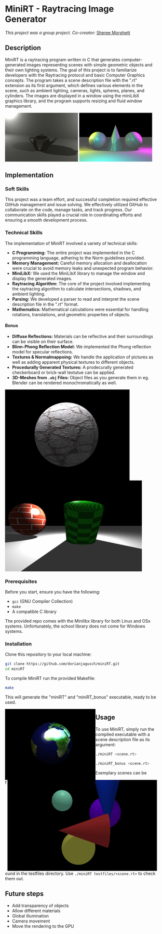 # MiniRT - Raytracing Image Generator
*This project was a group project. Co-creator:* [Sheree Morphett](https://github.com/ShereeMorphett)

<style>
.image-container {

}

.image-container img {
  max-width: 48%;
  height: auto;
  box-sizing: border-box;
}
</style>


## Description

MiniRT is a raytracing program written in C that generates computer-generated images representing scenes with simple geometric objects and their own lighting systems. The goal of this project is to familiarize developers with the Raytracing protocol and basic Computer Graphics concepts.
The program takes a scene description file with the ".rt" extension as its first argument, which defines various elements in the scene, such as ambient lighting, cameras, lights, spheres, planes, and cylinders. The images are displayed in a window using the miniLibX graphics library, and the program supports resizing and fluid window management.

<div class="image-container" styles ="display: flex;
  flex-wrap: wrap;
  justify-content: space-between;
  align-items: center;
  max-width: 100%;
  margin: 0 auto;">
  <img src="imgs/teapot.png" styles ="max-width: 48%;
  height: auto;
  box-sizing: border-box;">
  <img src="imgs/coloured_lights.png">
</div>

 


## Implementation

### Soft Skills

This project was a team effort, and successful completion required effective GitHub management and issue solving. We effectively utilized GitHub to collaborate on the code, manage tasks, and track progress. Our communication skills played a crucial role in coordinating efforts and ensuring a smooth development process.

### Technical Skills

The implementation of MiniRT involved a variety of technical skills:

- **C Programming:** The entire project was implemented in the C programming language, adhering to the Norm guidelines provided.
- **Memory Management:** Careful memory allocation and deallocation were crucial to avoid memory leaks and unexpected program behavior.
- **MiniLibX:** We used the MiniLibX library to manage the window and display the generated images.
- **Raytracing Algorithm:** The core of the project involved implementing the raytracing algorithm to calculate intersections, shadows, and ambient lighting.
- **Parsing:** We developed a parser to read and interpret the scene description file in the ".rt" format.
- **Mathematics:** Mathematical calculations were essential for handling rotations, translations, and geometric properties of objects.

#### Bonus
- **Diffuse Reflections:** Materials can be reflective and their surroundings can be visible on their surface.
- **Blinn-Phong Reflection Model:** We implemented the Phong reflection model for specular reflections.
- **Textures & Normalmappoing:** We handle the application of pictures as well as adding apparent physical textures to different objects.
- **Procedurally Generated Textures:** A prodecurally generated checkerboard or brick-wall textutue can be applied.
- **3D-Meshes from `.obj` Files:** Object files as you generate them in eg. Blender can be rendered monochromatically as well.
  
 <img src="imgs/bump_map.png" height="300px" align="center"> <img src="imgs/colour_disruption.png" height="300px" align="center">


### Prerequisites

Before you start, ensure you have the following:

- `gcc` (GNU Compiler Collection)
- `make`
- A compatible C library

The provided repo comes with the Minilibx library for both Linux and OSx systems. Unfortunately, the school library does not come for Windows systems.

### Installation

Clone this repository to your local machine:

```bash
git clone https://github.com/dorianjagusch/miniRT.git
cd miniRT
```

To compile MiniRT run the provided Makefile:

```bash
make
```

This will generate the "miniRT" and "miniRT_bonus" executable, ready to be used.

<img src="imgs/texture_sphere.png" width = "300px" align="left"> <img src="imgs/complex_cone.png" height="300px" align="right">
   
## Usage

To use MiniRT, simply run the compiled executable with a scene description file as its argument:

```bash
./miniRT <scene.rt>
```
```bash
./miniRT_bonus <scene.rt>
```

Exemplary scenes can be found in the testfiles directory. Use `./miniRT testfiles/<scene.rt>` to check them out.

## Future steps
 - Add transparency of objects
 - Allow different materials
 - Global illumination
 - Camera movement
 - Move the rendering to the GPU
